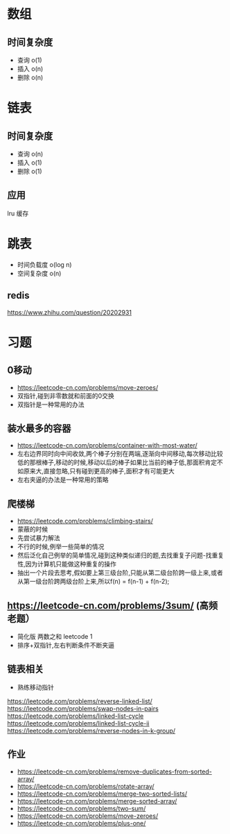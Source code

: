 # 数组
## 时间复杂度

- 查询 o(1)
- 插入 o(n)
- 删除 o(n)


# 链表
## 时间复杂度

- 查询 o(n)
- 插入 o(1)
- 删除 o(1)

## 应用
lru 缓存

# 跳表
- 时间负载度 o(log n)
- 空间复杂度 o(n)

## redis 

https://www.zhihu.com/question/20202931

# 习题

## 0移动
- https://leetcode-cn.com/problems/move-zeroes/
- 双指针,碰到非零数就和前面的0交换
- 双指针是一种常用的办法

## 装水最多的容器
- https://leetcode-cn.com/problems/container-with-most-water/
- 左右边界同时向中间收敛,两个棒子分别在两端,逐渐向中间移动,每次移动比较低的那根棒子,移动的时候,移动以后的棒子如果比当前的棒子低,那面积肯定不如原来大,直接忽略,只有碰到更高的棒子,面积才有可能更大
- 左右夹逼的办法是一种常用的策略

## 爬楼梯
- https://leetcode.com/problems/climbing-stairs/
- 蒙蔽的时候
- 先尝试暴力解法
- 不行的时候,例举一些简单的情况
- 然后泛化自己例举的简单情况,碰到这种类似递归的题,去找重复子问题-找重复性,因为计算机只能做这种重复的操作
- 抽出一个片段去思考,假如要上第三级台阶,只能从第二级台阶跨一级上来,或者从第一级台阶跨两级台阶上来,所以f(n) = f(n-1) + f(n-2);



## https://leetcode-cn.com/problems/3sum/ (高频老题）

- 简化版 两数之和 leetcode 1
- 排序+双指针,左右判断条件不断夹逼

## 链表相关
- 熟练移动指针 


https://leetcode.com/problems/reverse-linked-list/
https://leetcode.com/problems/swap-nodes-in-pairs
https://leetcode.com/problems/linked-list-cycle
https://leetcode.com/problems/linked-list-cycle-ii
https://leetcode.com/problems/reverse-nodes-in-k-group/

## 作业
- https://leetcode-cn.com/problems/remove-duplicates-from-sorted-array/
- https://leetcode-cn.com/problems/rotate-array/
- https://leetcode-cn.com/problems/merge-two-sorted-lists/
- https://leetcode-cn.com/problems/merge-sorted-array/
- https://leetcode-cn.com/problems/two-sum/
- https://leetcode-cn.com/problems/move-zeroes/
- https://leetcode-cn.com/problems/plus-one/
